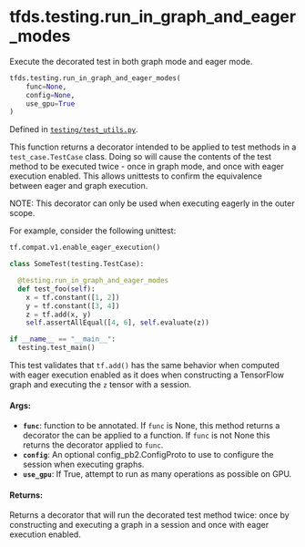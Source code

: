 <div itemscope itemtype="http://developers.google.com/ReferenceObject">
<meta itemprop="name" content="tfds.testing.run_in_graph_and_eager_modes" />
<meta itemprop="path" content="Stable" />
</div>

# tfds.testing.run_in_graph_and_eager_modes

Execute the decorated test in both graph mode and eager mode.

``` python
tfds.testing.run_in_graph_and_eager_modes(
    func=None,
    config=None,
    use_gpu=True
)
```



Defined in [`testing/test_utils.py`](https://github.com/tensorflow/datasets/tree/master/tensorflow_datasets/testing/test_utils.py).

<!-- Placeholder for "Used in" -->

This function returns a decorator intended to be applied to test methods in
a `test_case.TestCase` class. Doing so will cause the contents of the test
method to be executed twice - once in graph mode, and once with eager
execution enabled. This allows unittests to confirm the equivalence between
eager and graph execution.

NOTE: This decorator can only be used when executing eagerly in the
outer scope.

For example, consider the following unittest:

```python
tf.compat.v1.enable_eager_execution()

class SomeTest(testing.TestCase):

  @testing.run_in_graph_and_eager_modes
  def test_foo(self):
    x = tf.constant([1, 2])
    y = tf.constant([3, 4])
    z = tf.add(x, y)
    self.assertAllEqual([4, 6], self.evaluate(z))

if __name__ == "__main__":
  testing.test_main()
```

This test validates that `tf.add()` has the same behavior when computed with
eager execution enabled as it does when constructing a TensorFlow graph and
executing the `z` tensor with a session.

#### Args:

*   <b>`func`</b>: function to be annotated. If `func` is None, this method
    returns a decorator the can be applied to a function. If `func` is not None
    this returns the decorator applied to `func`.
*   <b>`config`</b>: An optional config_pb2.ConfigProto to use to configure the
    session when executing graphs.
*   <b>`use_gpu`</b>: If True, attempt to run as many operations as possible on
    GPU.

#### Returns:

Returns a decorator that will run the decorated test method twice:
once by constructing and executing a graph in a session and once with
eager execution enabled.
